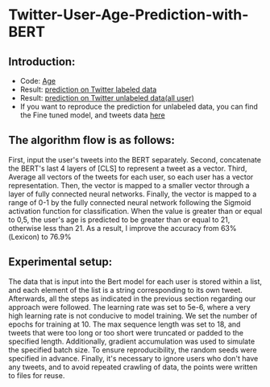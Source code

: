 # Twitter-User-Age-Prediction-with-BERT

## Introduction:

- Code: [Age](Twitter_User_Age.ipynb)
- Result: [prediction on Twitter labeled data](https://github.com/WangKehanK/Twitter-User-Age-Prediction-with-BERT/blob/main/data/age_prediction/Twitter_users_labeled_prediction.csv)
- Result: [prediction on Twitter unlabeled data(all user)](https://github.com/WangKehanK/Twitter-User-Age-Prediction-with-BERT/blob/main/data/age_prediction/Twitter_user_handles_to_prediction.csv)
- If you want to reproduce the prediction for unlabeled data, you can find the Fine tuned model, and tweets data [here](https://drive.google.com/drive/folders/1dyQDSu0x5muhUSvphLyvLdck2ArkfXU0?usp=sharing)


## The algorithm flow is as follows: 

First, input the user's tweets into the BERT separately. Second, concatenate the BERT's last 4 layers of [CLS] to represent a tweet as a vector. Third, Average all vectors of the tweets for each user, so each user has a vector representation. Then, the vector is mapped to a smaller vector through a layer of fully connected neural networks. Finally, the vector is mapped to a range of 0-1 by the fully connected neural network following the Sigmoid activation function for classification. When the value is greater than or equal to 0,5, the user's age is predicted to be greater than or equal to 21, otherwise less than 21. As a result, I improve the accuracy from 63%(Lexicon) to 76.9%

## Experimental setup: 

The data that is input into the Bert model for each user is stored within a list, and each element of the list is a string corresponding to its own tweet. Afterwards, all the steps as indicated in the previous section regarding our approach were followed. The learning rate was set to 5e-6, where a very high learning rate is not conducive to model training. We set the number of epochs for training at 10. The max sequence length was set to 18, and tweets that were too long or too short were truncated or padded to the specified length. Additionally, gradient accumulation was used to simulate the specified batch size. To ensure reproducibility, the random seeds were specified in advance. Finally, it's necessary to ignore users who don't have any tweets, and to avoid repeated crawling of data, the points were written to files for reuse.

